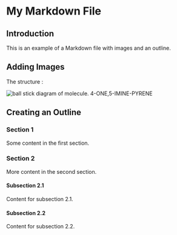 # My Markdown File

## Introduction

This is an example of a Markdown file with images and an outline.

## Adding Images

The structure :

![ball stick diagram of molecule. 4-ONE,5-IMINE-PYRENE](EtOH_4-ONE_5-IMINE-PYRENE.jpg)

## Creating an Outline

### Section 1

Some content in the first section.

### Section 2

More content in the second section.

#### Subsection 2.1

Content for subsection 2.1.

#### Subsection 2.2

Content for subsection 2.2.
